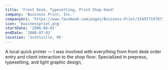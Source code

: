 ```yaml
---
title: 'Front Desk, Typesetting, Print Shop Hand'
company: 'Business Print, Inc.'
companyUri: 'https://www.facebook.com/pages/Business-Print/154977197873278'
icon: 'businessprint.png'
startDate: '2006-06-01'
endDate: '2008-07-01'
location: 'Scottville, MI'
---
```


A local quick printer — I was involved with everything from front desk order
entry and client interaction to the shop floor. Specialized in prepress,
typesetting, and light graphic design,
